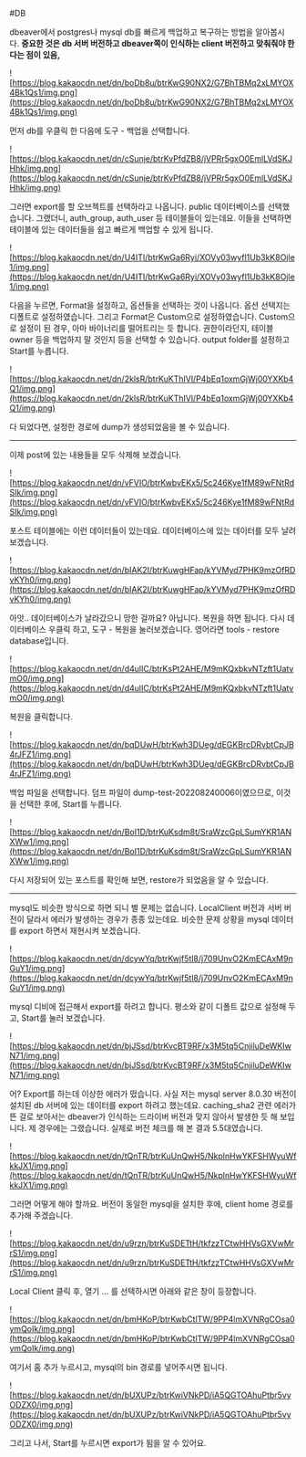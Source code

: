 #DB 

dbeaver에서 postgres나 mysql db를 빠르게 백업하고 복구하는 방법을 알아봅시다. **중요한 것은 db 서버 버전하고 dbeaver쪽이 인식하는 client 버전하고 맞춰줘야 한다는 점이 있음,**

![https://blog.kakaocdn.net/dn/boDb8u/btrKwG90NX2/G7BhTBMq2xLMYOX4Bk1Qs1/img.png](https://blog.kakaocdn.net/dn/boDb8u/btrKwG90NX2/G7BhTBMq2xLMYOX4Bk1Qs1/img.png)

먼저 db를 우클릭 한 다음에 도구 - 백업을 선택합니다.

![https://blog.kakaocdn.net/dn/cSunje/btrKvPfdZB8/jVPRr5gxO0EmlLVdSKJHhk/img.png](https://blog.kakaocdn.net/dn/cSunje/btrKvPfdZB8/jVPRr5gxO0EmlLVdSKJHhk/img.png)

그러면 export를 할 오브젝트를 선택하라고 나옵니다. public 데이터베이스를 선택했습니다. 그랬더니, auth_group, auth_user 등 테이블들이 있는데요. 이들을 선택하면 테이블에 있는 데이터들을 쉽고 빠르게 백업할 수 있게 됩니다.

![https://blog.kakaocdn.net/dn/U4ITI/btrKwGa6Ryi/XOVy03wyfl1Ub3kK8Ojle1/img.png](https://blog.kakaocdn.net/dn/U4ITI/btrKwGa6Ryi/XOVy03wyfl1Ub3kK8Ojle1/img.png)

다음을 누르면, Format을 설정하고, 옵션들을 선택하는 것이 나옵니다. 옵션 선택지는 디폴트로 설정하였습니다. 그리고 Format은 Custom으로 설정하였습니다. Custom으로 설정이 된 경우, 아마 바이너리를 떨어트리는 듯 합니다. 권한이라던지, 테이블 owner 등을 백업하지 말 것인지 등을 선택할 수 있습니다. output folder를 설정하고 Start를 누릅니다.

![https://blog.kakaocdn.net/dn/2klsR/btrKuKThIVl/P4bEq1oxmGjWj00YXKb4Q1/img.png](https://blog.kakaocdn.net/dn/2klsR/btrKuKThIVl/P4bEq1oxmGjWj00YXKb4Q1/img.png)

다 되었다면, 설정한 경로에 dump가 생성되었음을 볼 수 있습니다.

---

이제 post에 있는 내용들을 모두 삭제해 보겠습니다.

![https://blog.kakaocdn.net/dn/vFVIO/btrKwbvEKx5/5c246Kye1fM89wFNtRdSIk/img.png](https://blog.kakaocdn.net/dn/vFVIO/btrKwbvEKx5/5c246Kye1fM89wFNtRdSIk/img.png)

포스트 테이블에는 이런 데이터들이 있는데요. 데이터베이스에 있는 데이터를 모두 날려보겠습니다.

![https://blog.kakaocdn.net/dn/bIAK2I/btrKuwgHFap/kYVMyd7PHK9mzOfRDvKYh0/img.png](https://blog.kakaocdn.net/dn/bIAK2I/btrKuwgHFap/kYVMyd7PHK9mzOfRDvKYh0/img.png)

아앗.. 데이터베이스가 날라갔으니 망한 걸까요? 아닙니다. 복원을 하면 됩니다. 다시 데이터베이스 우클릭 하고, 도구 - 복원을 눌러보겠습니다. 영어라면 tools - restore database입니다.

![https://blog.kakaocdn.net/dn/d4ulIC/btrKsPt2AHE/M9mKQxbkvNTzft1UatvmO0/img.png](https://blog.kakaocdn.net/dn/d4ulIC/btrKsPt2AHE/M9mKQxbkvNTzft1UatvmO0/img.png)

복원을 클릭합니다.

![https://blog.kakaocdn.net/dn/bqDUwH/btrKwh3DUeg/dEGKBrcDRvbtCpJB4rJFZ1/img.png](https://blog.kakaocdn.net/dn/bqDUwH/btrKwh3DUeg/dEGKBrcDRvbtCpJB4rJFZ1/img.png)

백업 파일을 선택합니다. 덤프 파일이 dump-test-202208240006이였으므로, 이것을 선택한 후에, Start를 누릅니다.

![https://blog.kakaocdn.net/dn/BoI1D/btrKuKsdm8t/SraWzcGpLSumYKR1ANXWw1/img.png](https://blog.kakaocdn.net/dn/BoI1D/btrKuKsdm8t/SraWzcGpLSumYKR1ANXWw1/img.png)

다시 저장되어 있는 포스트를 확인해 보면, restore가 되었음을 알 수 있습니다.

---

mysql도 비슷한 방식으로 하면 되니 별 문제는 없습니다. LocalClient 버전과 서버 버전이 달라서 에러가 발생하는 경우가 종종 있는데요. 비슷한 문제 상황을 mysql 데이터를 export 하면서 재현시켜 보겠습니다.

![https://blog.kakaocdn.net/dn/dcywYq/btrKwjf5tl8/j709UnvO2KmECAxM9nGuY1/img.png](https://blog.kakaocdn.net/dn/dcywYq/btrKwjf5tl8/j709UnvO2KmECAxM9nGuY1/img.png)

mysql 디비에 접근해서 export를 하려고 합니다. 평소와 같이 디폴트 값으로 설정해 두고, Start를 눌러 보겠습니다.

![https://blog.kakaocdn.net/dn/bjJSsd/btrKvcBT9RF/x3M5tq5CnjiluDeWKIwN71/img.png](https://blog.kakaocdn.net/dn/bjJSsd/btrKvcBT9RF/x3M5tq5CnjiluDeWKIwN71/img.png)

어? Export를 하는데 이상한 에러가 떴습니다. 사실 저는 mysql server 8.0.30 버전이 설치된 db 서버에 있는 데이터를 export 하려고 했는데요. caching_sha2 관련 에러가 뜬 걸로 보아서는 dbeaver가 인식하는 드라이버 버전과 맞지 않아서 발생한 듯 해 보입니다. 제 경우에는 그랬습니다. 실제로 버전 체크를 해 본 결과 5.5대였습니다.

![https://blog.kakaocdn.net/dn/tQnTR/btrKuUnQwH5/NkplnHwYKFSHWyuWfkkJX1/img.png](https://blog.kakaocdn.net/dn/tQnTR/btrKuUnQwH5/NkplnHwYKFSHWyuWfkkJX1/img.png)

그러면 어떻게 해야 할까요. 버전이 동일한 mysql을 설치한 후에, client home 경로를 추가해 주겠습니다.

![https://blog.kakaocdn.net/dn/u9rzn/btrKuSDETtH/tkfzzTCtwHHVsGXVwMrrS1/img.png](https://blog.kakaocdn.net/dn/u9rzn/btrKuSDETtH/tkfzzTCtwHHVsGXVwMrrS1/img.png)

Local Client 클릭 후, 열기 ... 를 선택하시면 아래와 같은 창이 등장합니다.

![https://blog.kakaocdn.net/dn/bmHKoP/btrKwbCtlTW/9PP4lmXVNRgCOsa0ymQoIk/img.png](https://blog.kakaocdn.net/dn/bmHKoP/btrKwbCtlTW/9PP4lmXVNRgCOsa0ymQoIk/img.png)

여기서 홈 추가 누르시고, mysql의 bin 경로를 넣어주시면 됩니다.

![https://blog.kakaocdn.net/dn/bUXUPz/btrKwiVNkPD/iA5QGTOAhuPtbr5vyODZX0/img.png](https://blog.kakaocdn.net/dn/bUXUPz/btrKwiVNkPD/iA5QGTOAhuPtbr5vyODZX0/img.png)

그리고 나서, Start를 누르시면 export가 됨을 알 수 있어요.